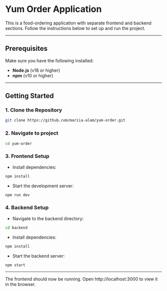 # Yum Order Application

This is a food-ordering application with separate frontend and backend sections. Follow the instructions below to set up and run the project.

---

## Prerequisites

Make sure you have the following installed:
- **Node.js** (v18 or higher)
- **npm** (v10 or higher)

---

## Getting Started

### 1. Clone the Repository

```bash
git clone https://github.com/mariia-alam/yum-order.git
```
### 2. Navigate to project
```bash
cd yum-order
```

### 3. Frontend Setup

- Install dependencies:

```bash
npm install
```

- Start the development server:

```bash
npm run dev
```

### 4. Backend Setup
- Navigate to the backend directory:

```bash
cd backend
```
- Install dependencies:

```bash
npm install
```
- Start the backend server:

```bash
npm start
```

------


The frontend should now be running. Open http://localhost:3000 to view it in the browser.


